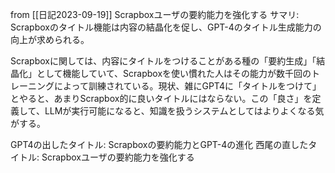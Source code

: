 
from [[日記2023-09-19]]
Scrapboxユーザの要約能力を強化する
サマリ: Scrapboxのタイトル機能は内容の結晶化を促し、GPT-4のタイトル生成能力の向上が求められる。

Scrapboxに関しては、内容にタイトルをつけることがある種の「要約生成」「結晶化」として機能していて、Scrapboxを使い慣れた人はその能力が数千回のトレーニングによって訓練されている。現状、雑にGPT4に「タイトルをつけて」とやると、あまりScrapbox的に良いタイトルにはならない。この「良さ」を定義して、LLMが実行可能になると、知識を扱うシステムとしてはよりよくなる気がする。

GPT4の出したタイトル: Scrapboxの要約能力とGPT-4の進化
西尾の直したタイトル: Scrapboxユーザの要約能力を強化する

